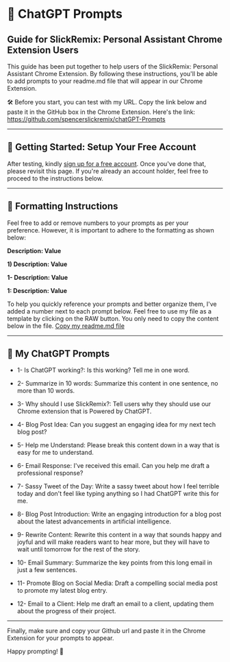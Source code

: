 # 🎯 ChatGPT Prompts

## Guide for SlickRemix: Personal Assistant Chrome Extension Users

This guide has been put together to help users of the SlickRemix: Personal Assistant Chrome Extension. By following these instructions, you'll be able to add prompts to your readme.md file that will appear in our Chrome Extension.

🛠️ Before you start, you can test with my URL. Copy the link below and paste it in the GitHub box in the Chrome Extension. Here's the link: https://github.com/spencerslickremix/chatGPT-Prompts

---

## 🚀 Getting Started: Setup Your Free Account

After testing, kindly [sign up for a free account](https://github.com/signup?ref_cta=Sign+up&ref_loc=header+logged+out&ref_page=%2F&source=header-home). Once you've done that, please revisit this page. If you're already an account holder, feel free to proceed to the instructions below.

---

## 📝 Formatting Instructions

Feel free to add or remove numbers to your prompts as per your preference. However, it is important to adhere to the formatting as shown below:

 **Description: Value**

 **1) Description: Value**

 **1- Description: Value**

 **1: Description: Value**

To help you quickly reference your prompts and better organize them, I've added a number next to each prompt below. Feel free to use my file as a template by clicking on the RAW button. You only need to copy the content below in the file. [Copy my readme.md file](https://raw.githubusercontent.com/spencerslickremix/chatGPT-Prompts/main/README.md)

---

## 🤖 My ChatGPT Prompts

- 1- Is ChatGPT working?: Is this working? Tell me in one word.

- 2- Summarize in 10 words: Summarize this content in one sentence, no more than 10 words.

- 3- Why should I use SlickRemix?: Tell users why they should use our Chrome extension that is Powered by ChatGPT.

- 4- Blog Post Idea: Can you suggest an engaging idea for my next tech blog post?

- 5- Help me Understand: Please break this content down in a way that is easy for me to understand.

- 6- Email Response: I've received this email. Can you help me draft a professional response?

- 7- Sassy Tweet of the Day: Write a sassy tweet about how I feel terrible today and don't feel like typing anything so I had ChatGPT write this for me.

- 8- Blog Post Introduction: Write an engaging introduction for a blog post about the latest advancements in artificial intelligence.

- 9- Rewrite Content: Rewrite this content in a way that sounds happy and joyful and will make readers want to hear more, but they will have to wait until tomorrow for the rest of the story.

- 10- Email Summary: Summarize the key points from this long email in just a few sentences.

- 11- Promote Blog on Social Media: Draft a compelling social media post to promote my latest blog entry.

- 12- Email to a Client: Help me draft an email to a client, updating them about the progress of their project.

---

Finally, make sure and copy your Github url and paste it in the Chrome Extension for your prompts to appear.

Happy prompting! 🥳


